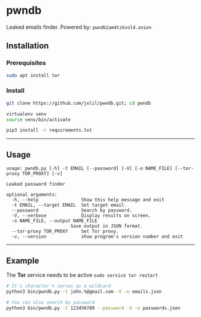 # pwndb

Leaked emails finder. Powered by: `pwndb2am4tzkvold.onion`

## Installation

### Prerequisites

```bash
sudo apt install tor
```

### Install

```bash
git clone https://github.com/jxlil/pwndb.git; cd pwndb

virtualenv venv 
source venv/bin/activate

pip3 install -r requirements.txt
```

---

## Usage

```
usage: pwndb.py [-h] -t EMAIL [--password] [-V] [-o NAME_FILE] [--tor-proxy TOR_PROXY] [-v]

Leaked password finder

optional arguments:
  -h, --help                Show this help message and exit
  -t EMAIL, --target EMAIL  Set target email.
  --password                Search by password.
  -V, --verbose             Display results on screen.
  -o NAME_FILE, --output NAME_FILE
                        Save output in JSON format.
  --tor-proxy TOR_PROXY     Set Tor proxy.
  -v, --version             show program's version number and exit
```

---

## Example

The **Tor** service needs to be active `sudo service tor restart`

```bash
# It's character % serves as a wildcard
python3 bin/pwndb.py -t john.%@gmail.com -V -o emails.json

# You can also search by password
python3 bin/pwndb.py -t 123456789 --password -V -o passwords.json
```

